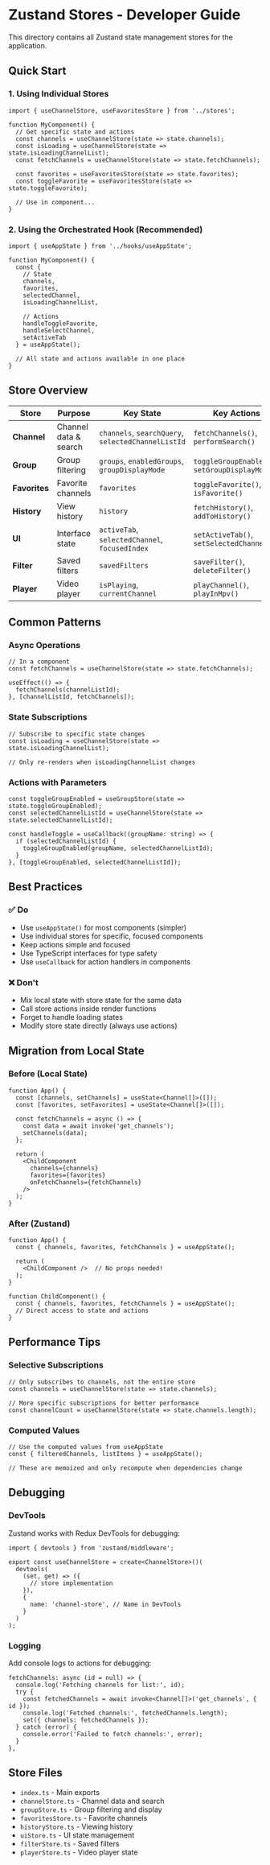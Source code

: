 # Zustand Stores - Developer Guide

This directory contains all Zustand state management stores for the application.

## Quick Start

### 1. Using Individual Stores

```tsx
import { useChannelStore, useFavoritesStore } from '../stores';

function MyComponent() {
  // Get specific state and actions
  const channels = useChannelStore(state => state.channels);
  const isLoading = useChannelStore(state => state.isLoadingChannelList);
  const fetchChannels = useChannelStore(state => state.fetchChannels);
  
  const favorites = useFavoritesStore(state => state.favorites);
  const toggleFavorite = useFavoritesStore(state => state.toggleFavorite);
  
  // Use in component...
}
```

### 2. Using the Orchestrated Hook (Recommended)

```tsx
import { useAppState } from '../hooks/useAppState';

function MyComponent() {
  const {
    // State
    channels,
    favorites,
    selectedChannel,
    isLoadingChannelList,
    
    // Actions
    handleToggleFavorite,
    handleSelectChannel,
    setActiveTab
  } = useAppState();
  
  // All state and actions available in one place
}
```

## Store Overview

| Store | Purpose | Key State | Key Actions |
|-------|---------|-----------|-------------|
| **Channel** | Channel data & search | `channels`, `searchQuery`, `selectedChannelListId` | `fetchChannels()`, `performSearch()` |
| **Group** | Group filtering | `groups`, `enabledGroups`, `groupDisplayMode` | `toggleGroupEnabled()`, `setGroupDisplayMode()` |
| **Favorites** | Favorite channels | `favorites` | `toggleFavorite()`, `isFavorite()` |
| **History** | View history | `history` | `fetchHistory()`, `addToHistory()` |
| **UI** | Interface state | `activeTab`, `selectedChannel`, `focusedIndex` | `setActiveTab()`, `setSelectedChannel()` |
| **Filter** | Saved filters | `savedFilters` | `saveFilter()`, `deleteFilter()` |
| **Player** | Video player | `isPlaying`, `currentChannel` | `playChannel()`, `playInMpv()` |

## Common Patterns

### Async Operations
```tsx
// In a component
const fetchChannels = useChannelStore(state => state.fetchChannels);

useEffect(() => {
  fetchChannels(channelListId);
}, [channelListId, fetchChannels]);
```

### State Subscriptions
```tsx
// Subscribe to specific state changes
const isLoading = useChannelStore(state => state.isLoadingChannelList);

// Only re-renders when isLoadingChannelList changes
```

### Actions with Parameters
```tsx
const toggleGroupEnabled = useGroupStore(state => state.toggleGroupEnabled);
const selectedChannelListId = useChannelStore(state => state.selectedChannelListId);

const handleToggle = useCallback((groupName: string) => {
  if (selectedChannelListId) {
    toggleGroupEnabled(groupName, selectedChannelListId);
  }
}, [toggleGroupEnabled, selectedChannelListId]);
```

## Best Practices

### ✅ Do
- Use `useAppState()` for most components (simpler)
- Use individual stores for specific, focused components
- Keep actions simple and focused
- Use TypeScript interfaces for type safety
- Use `useCallback` for action handlers in components

### ❌ Don't
- Mix local state with store state for the same data
- Call store actions inside render functions
- Forget to handle loading states
- Modify store state directly (always use actions)

## Migration from Local State

### Before (Local State)
```tsx
function App() {
  const [channels, setChannels] = useState<Channel[]>([]);
  const [favorites, setFavorites] = useState<Channel[]>([]);
  
  const fetchChannels = async () => {
    const data = await invoke('get_channels');
    setChannels(data);
  };
  
  return (
    <ChildComponent 
      channels={channels}
      favorites={favorites}
      onFetchChannels={fetchChannels}
    />
  );
}
```

### After (Zustand)
```tsx
function App() {
  const { channels, favorites, fetchChannels } = useAppState();
  
  return (
    <ChildComponent />  // No props needed!
  );
}

function ChildComponent() {
  const { channels, favorites, fetchChannels } = useAppState();
  // Direct access to state and actions
}
```

## Performance Tips

### Selective Subscriptions
```tsx
// Only subscribes to channels, not the entire store
const channels = useChannelStore(state => state.channels);

// More specific subscriptions for better performance
const channelCount = useChannelStore(state => state.channels.length);
```

### Computed Values
```tsx
// Use the computed values from useAppState
const { filteredChannels, listItems } = useAppState();

// These are memoized and only recompute when dependencies change
```

## Debugging

### DevTools
Zustand works with Redux DevTools for debugging:
```tsx
import { devtools } from 'zustand/middleware';

export const useChannelStore = create<ChannelStore>()(
  devtools(
    (set, get) => ({
      // store implementation
    }),
    {
      name: 'channel-store', // Name in DevTools
    }
  )
);
```

### Logging
Add console logs to actions for debugging:
```tsx
fetchChannels: async (id = null) => {
  console.log('Fetching channels for list:', id);
  try {
    const fetchedChannels = await invoke<Channel[]>('get_channels', { id });
    console.log('Fetched channels:', fetchedChannels.length);
    set({ channels: fetchedChannels });
  } catch (error) {
    console.error('Failed to fetch channels:', error);
  }
},
```

## Store Files

- `index.ts` - Main exports
- `channelStore.ts` - Channel data and search
- `groupStore.ts` - Group filtering and display
- `favoritesStore.ts` - Favorite channels
- `historyStore.ts` - Viewing history  
- `uiStore.ts` - UI state management
- `filterStore.ts` - Saved filters
- `playerStore.ts` - Video player state
